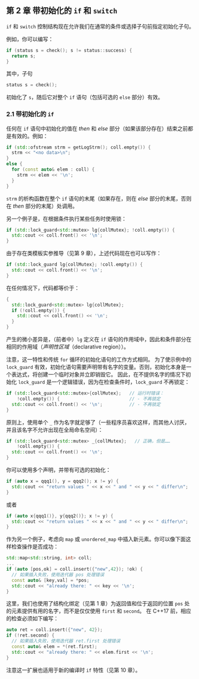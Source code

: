 ## 第 2 章    带初始化的 `if` 和 `switch`

`if` 和 `switch` 控制结构现在允许我们在通常的条件或选择子句前指定初始化子句。

例如，你可以编写：

```c++
if (status s = check(); s != status::success) {
  return s;
}
```

其中，子句

```c++
status s = check();
```

初始化了 `s`，随后它对整个 `if` 语句（包括可选的 `else` 部分）有效。

### 2.1    带初始化的 `if`

任何在 `if` 语句中初始化的值在 *then* 和 *else* 部分（如果该部分存在）结束之前都是有效的。例如：

```c++
if (std::ofstream strm = getLogStrm(); coll.empty()) {
  strm << "<no data>\n";
}
else {
  for (const auto& elem : coll) {
    strm << elem << '\n';
  }
}
```

`strm` 的析构函数在整个 `if` 语句的末尾（如果存在，则在 *else* 部分的末尾，否则在 *then* 部分的末尾）处调用。

另一个例子是，在根据条件执行某些任务时使用锁：

```c++
if (std::lock_guard<std::mutex> lg{collMutex}; !coll.empty()) {
  std::cout << coll.front() << '\n';
}
```

由于存在类模板实参推导（见第 9 章），上述代码现在也可以写作：

```c++
if (std::lock_guard lg{collMutex}; !coll.empty()) {
  std::cout << coll.front() << '\n';
}
```

在任何情况下，代码都等价于：

```c++
{
  std::lock_guard<std::mutex> lg{collMutex};
  if (!coll.empty()) {
    std::cout << coll.front() << '\n';
  }
}
```

产生的微小差异是，（前者中）`lg` 定义在 `if` 语句的作用域中，因此和条件部分在相同的作用域（*声明性区域*（declarative region））。

注意，这一特性和传统 `for` 循环的初始化语句的工作方式相同。
为了使示例中的 `lock_guard` 有效，初始化语句需要声明带有名字的变量。否则，初始化本身是一个表达式，将创建一个临时对象并立即销毁它。
因此，在不提供名字的情况下初始化 `lock_guard` 是一个逻辑错误，因为在检查条件时，`lock_guard` 不再锁定：

```c++
if (std::lock_guard<std::mutex>{collMutex};   // 运行时错误：
    !coll.empty()) {                          // - 不再锁定
  std::cout << coll.front() << '\n';          // - 不再锁定
} 
```

原则上，使用单个 `_` 作为名字就足够了（一些程序员喜欢这样，而其他人讨厌，并且该名字不允许出现在全局命名空间）：

```c++
if (std::lock_guard<std::mutex> _{collMutex};   // 正确，但是……
    !coll.empty()) {
  std::cout << coll.front() << '\n';
}
```

你可以使用多个声明，并带有可选的初始化：

```c++
if (auto x = qqq1(), y = qqq2(); x != y) {
  std::cout << "return values " << x << " and " << y << " differ\n";
}
```

或者

```c++
if (auto x{qqq1()}, y{qqq2()}; x != y) {
  std::cout << "return values " << x << " and " << y << " differ\n";
}
```

作为另一个例子，考虑向 `map` 或 `unordered_map` 中插入新元素。你可以像下面这样检查操作是否成功：

```c++
std::map<std::string, int> coll;
...
if (auto [pos,ok] = coll.insert({"new",42}); !ok) {
  // 如果插入失败，使用迭代器 pos 处理错误
  const auto& [key,val] = *pos;
  std::cout << "already there: " << key << '\n';
}
```

这里，我们也使用了结构化绑定（见第 1 章）为返回值和位于返回的位置 `pos` 处的元素提供有用的名字，而不是仅仅使用 `first` 和 `second`。
在 C++17 前，相应的检查必须如下编写：

```c++
auto ret = coll.insert({"new", 42});
if (!ret.second) {
  // 如果插入失败，使用迭代器 ret.first 处理错误
  const auto& elem = *(ret.first);
  std::cout << "already there: " << elem.first << '\n';
}
```

注意这一扩展也适用于新的编译时 `if` 特性（见第 10 章）。